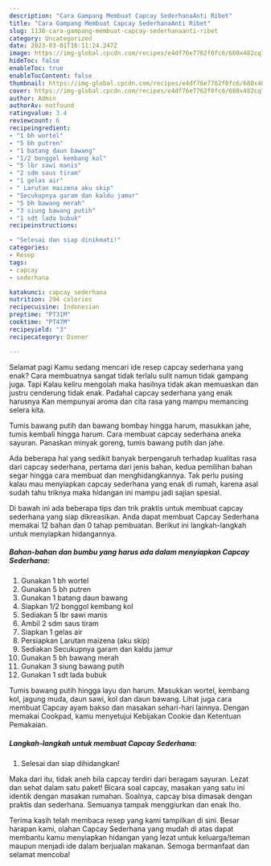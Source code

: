 ```yaml
---
description: "Cara Gampang Membuat Capcay SederhanaAnti Ribet"
title: "Cara Gampang Membuat Capcay SederhanaAnti Ribet"
slug: 1138-cara-gampang-membuat-capcay-sederhanaanti-ribet
category: Uncategorized
date: 2023-03-01T16:11:24.247Z
image: https://img-global.cpcdn.com/recipes/e4df76e7762f0fc6/680x482cq70/capcay-sederhana-foto-resep-utama.jpg
hideToc: false
enableToc: true
enableTocContent: false
thumbnail: https://img-global.cpcdn.com/recipes/e4df76e7762f0fc6/680x482cq70/capcay-sederhana-foto-resep-utama.jpg
cover: https://img-global.cpcdn.com/recipes/e4df76e7762f0fc6/680x482cq70/capcay-sederhana-foto-resep-utama.jpg
author: Admin
authorAv: notfound
ratingvalue: 3.4
reviewcount: 6
recipeingredient:
- "1 bh wortel"
- "5 bh putren"
- "1 batang daun bawang"
- "1/2 bonggol kembang kol"
- "5 lbr sawi manis"
- "2 sdm saus tiram"
- "1 gelas air"
- " Larutan maizena aku skip"
- "Secukupnya garam dan kaldu jamur"
- "5 bh bawang merah"
- "3 siung bawang putih"
- "1 sdt lada bubuk"
recipeinstructions:

- "Selesai dan siap dinikmati!"
categories:
- Resep
tags:
- capcay
- sederhana

katakunci: capcay sederhana 
nutrition: 294 calories
recipecuisine: Indonesian
preptime: "PT31M"
cooktime: "PT47M"
recipeyield: "3"
recipecategory: Dinner

---
```



Selamat pagi Kamu sedang mencari ide resep capcay sederhana yang enak? Cara membuatnya sangat tidak terlalu sulit namun tidak gampang juga. Tapi Kalau keliru mengolah maka hasilnya tidak akan memuaskan dan justru cenderung tidak enak. Padahal capcay sederhana yang enak harusnya Kan mempunyai aroma dan cita rasa yang mampu memancing selera kita.


Tumis bawang putih dan bawang bombay hingga harum, masukkan jahe, tumis kembali hingga harum. Cara membuat capcay sederhana aneka sayuran. Panaskan minyak goreng, tumis bawang putih dan jahe.

Ada beberapa hal yang sedikit banyak berpengaruh terhadap kualitas rasa dari capcay sederhana, pertama dari jenis bahan, kedua pemilihan bahan segar hingga cara membuat dan menghidangkannya. Tak perlu pusing kalau mau menyiapkan capcay sederhana yang enak di rumah, karena asal sudah tahu triknya maka hidangan ini mampu jadi sajian spesial.


Di bawah ini ada beberapa tips dan trik praktis untuk membuat capcay sederhana yang siap dikreasikan. Anda dapat membuat Capcay Sederhana memakai 12 bahan dan 0 tahap pembuatan. Berikut ini langkah-langkah untuk menyiapkan hidangannya.

<!--inarticleads1-->

##### Bahan-bahan dan bumbu yang harus ada dalam menyiapkan Capcay Sederhana:

1. Gunakan 1 bh wortel
1. Gunakan 5 bh putren
1. Gunakan 1 batang daun bawang
1. Siapkan 1/2 bonggol kembang kol
1. Sediakan 5 lbr sawi manis
1. Ambil 2 sdm saus tiram
1. Siapkan 1 gelas air
1. Persiapkan  Larutan maizena (aku skip)
1. Sediakan Secukupnya garam dan kaldu jamur
1. Gunakan 5 bh bawang merah
1. Gunakan 3 siung bawang putih
1. Gunakan 1 sdt lada bubuk


Tumis bawang putih hingga layu dan harum. Masukkan wortel, kembang kol, jagung muda, daun sawi, kol dan daun bawang. Lihat juga cara membuat Capcay ayam bakso dan masakan sehari-hari lainnya. Dengan memakai Cookpad, kamu menyetujui Kebijakan Cookie dan Ketentuan Pemakaian. 

<!--inarticleads2-->

##### Langkah-langkah untuk membuat Capcay Sederhana:


1. Selesai dan siap dihidangkan!

Maka dari itu, tidak aneh bila capcay terdiri dari beragam sayuran. Lezat dan sehat dalam satu paket! Bicara soal capcay, masakan yang satu ini identik dengan masakan rumahan. Soalnya, capcay bisa dimasak dengan praktis dan sederhana. Semuanya tampak menggiurkan dan enak lho. 

Terima kasih telah membaca resep yang kami tampilkan di sini. Besar harapan kami, olahan Capcay Sederhana yang mudah di atas dapat membantu kamu menyiapkan hidangan yang lezat untuk keluarga/teman maupun menjadi ide dalam berjualan makanan. Semoga bermanfaat dan selamat mencoba!
